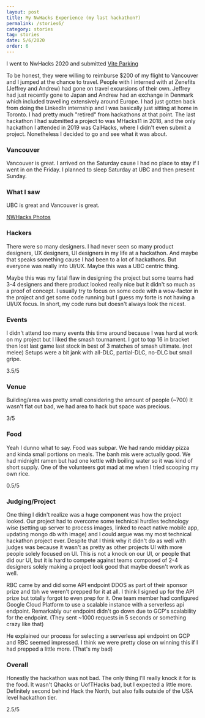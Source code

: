 ```yaml
---
layout: post
title: My NwHacks Experience (my last hackathon?)
permalink: /stories6/
category: stories
tag: stories
date: 5/6/2020
order: 6
---
```


I went to NwHacks 2020 and submitted [Vite Parking](https://devpost.com/software/viteparking)

To be honest, they were willing to reimburse $200 of my flight to Vancouver and I jumped at the chance to travel. People with I interned with at Zenefits (Jeffrey and Andrew) had gone on travel excursions of their own. Jeffrey had just recently gone to Japan and Andrew had an exchange in Denmark which included travelling extensively around Europe. I had just gotten back from doing the LinkedIn internship and I was basically just sitting at home in Toronto. I had pretty much "retired" from hackathons at that point. The last hackathon I had submitted a project to was MHacks11 in 2018, and the only hackathon I attended in 2019 was CalHacks, where I didn't even submit a project. Nonetheless I decided to go and see what it was about.

### Vancouver

Vancouver is great. I arrived on the Saturday cause I had no place to stay if I went in on the Friday. I planned to sleep Saturday at UBC and then present Sunday.

### What I saw

UBC is great and Vancouver is great.

[NWHacks Photos](/nwhacks)

### Hackers

There were so many designers. I had never seen so many product designers, UX designers, UI designers in my life at a hackathon. And maybe that speaks something cause I had been to a lot of hackathons. But everyone was really into UI/UX. Maybe this was a UBC centric thing.

Maybe this was my fatal flaw in designing the project but some teams had 3-4 designers and there product looked really nice but it didn't so much as a proof of concept. I usually try to focus on some code with a wow-factor in the project and get some code running but I guess my forte is not having a UI/UX focus. In short, my code runs but doesn't always look the nicest.

### Events

I didn't attend too many events this time around because I was hard at work on my project but I liked the smash tournament. I got to top 16 in bracket then lost last game last stock in best of 3 matches of smash ultimate. (not melee) Setups were a bit jank with all-DLC, partial-DLC, no-DLC but small gripe.

3.5/5

### Venue

Building/area was pretty small considering the amount of people (~700) It wasn't flat out bad, we had area to hack but space was precious.

3/5

### Food

Yeah I dunno what to say. Food was subpar. We had rando midday pizza and kinda small portions on meals. The banh mis were actually good. We had midnight ramen but had one kettle with boiling water so it was kind of short supply. One of the volunteers got mad at me when I tried scooping my own rice.

0.5/5

### Judging/Project

One thing I didn't realize was a huge component was how the project looked. Our project had to overcome some technical hurdles technology wise (setting up server to process images, linked to react native mobile app, updating mongo db with image) and I could argue was my most technical hackathon project ever. Despite that I think why it didn't do as well with judges was because it wasn't as pretty as other projects UI with more people solely focused on UI. This is not a knock on our UI, or people that did our UI, but it is hard to compete against teams composed of 2-4 designers solely making a project look good that maybe doesn't work as well.

RBC came by and did some API endpoint DDOS as part of their sponsor prize and tbh we weren't prepped for it at all. I think I signed up for the API prize but totally forgot to even prep for it. One team member had configured Google Cloud Platform to use a scalable instance with a serverless api endpoint. Remarkably our endpoint didn't go down due to GCP's scalability for the endpoint. (They sent ~1000 requests in 5 seconds or something crazy like that)

He explained our process for selecting a serverless api endpoint on GCP and RBC seemed impressed. I think we were pretty close on winning this if I had prepped a little more. (That's my bad)

### Overall

Honestly the hackathon was not bad. The only thing I'll really knock it for is the food. It wasn't Qhacks or UofTHacks bad, but I expected a little more. Definitely second behind Hack the North, but also falls outside of the USA level hackathon tier.

2.5/5
